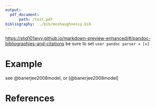 ```yaml
---
output:
  pdf_document:
      path: /test.pdf
bibliography: ../bib/moshaughnessy.bib
---
```

https://shd101wyy.github.io/markdown-preview-enhanced/#/pandoc-bibliographies-and-citations
be sure to set `user pandoc parser = [x]`
# Example

see @banerjee2008model, or [@banerjee2008model]

# References